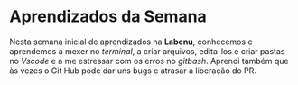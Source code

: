 # Aprendizados da Semana
Nesta semana inicial de aprendizados na **Labenu**, conhecemos e aprendemos a mexer no *terminal*, a criar arquivos, edita-los e criar pastas no *Vscode* e a me estressar com os erros no *gitbash*.
 Aprendi também que às vezes o Git Hub pode dar uns bugs e atrasar a liberação do PR.
 

